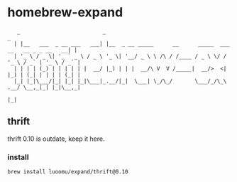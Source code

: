 # homebrew-expand

``` shell
   _                          _                                                            _ 
  | |__   ___  _ __ ___   ___| |__  _ __ _____      __      _____  ___ __   __ _ _ __   __| |
  | '_ \ / _ \| '_ ` _ \ / _ \ '_ \| '__/ _ \ \ /\ / /____ / _ \ \/ / '_ \ / _` | '_ \ / _` |
  | | | | (_) | | | | | |  __/ |_) | | |  __/\ V  V /_____|  __/>  <| |_) | (_| | | | | (_| |
  |_| |_|\___/|_| |_| |_|\___|_.__/|_|  \___| \_/\_/       \___/_/\_\ .__/ \__,_|_| |_|\__,_|
                                                                    |_|                      
```

## thrift

thrift 0.10 is outdate, keep it here.

### install

``` shell
brew install luoomu/expand/thrift@0.10
```
